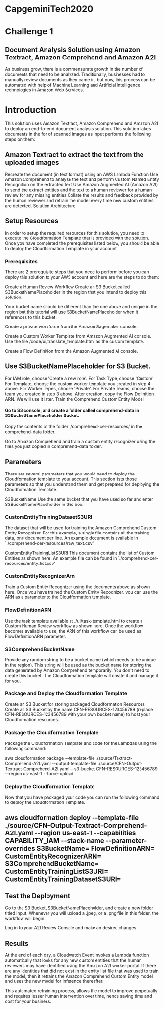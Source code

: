 # CapgeminiTech2020
# Challenge 1
## Document Analysis Solution using Amazon Textract, Amazon Comprehend and Amazon A2I
As business grow, there is a commensurate growth in the number of documents that need to be analyzed. Traditionally, businesses had to manually review documents as they came in, but now, this process can be automated with help of Machine Learning and Artificial Intelligence technologies in Amazon Web Services.

# Introduction
This solution uses Amazon Textract, Amazon Comprehend and Amazon A2I to deploy an end-to-end document analysis solution. This solution takes documents in the for of scanned images as input performs the following steps on them:

## Amazon Textract to extract the text from the uploaded images
Recreate the document (in text format) using an AWS Lambda Function
Use Amazon Comprehend to analyse the text and perform Custom Named Entity Recognition on the extracted text
Use Amazon Augmented AI (Amazon A2I) to send the extract entities and the text to a human reviewer for a human review for any missing entities
Collate the results and feedback provided by the human reviewer and retrain the model every time new custom entities are detected.
Solution Architecture


## Setup Resources
In order to setup the required resources for this solution, you need to execute the Cloudformation Template that is provided with the solution. Once you have completed the prerequisites listed below, you should be able to deploy the Cloudformation Template in your account.

### Prerequisites
There are 2 prerequisite steps that you need to perform before you can deploy this solution to your AWS account and here are the steps to do them:

Create a Human Review Workflow
Create an S3 Bucket called S3BucketNamePlaceholder in the region that you intend to deploy this solution.

Your bucket name should be different than the one above and unique in the region but this tutorial will use S3BucketNamePlaceholder when it references to this bucket.

Create a private workforce from the Amazon Sagemaker console.

Create a Custom Worker Template from Amazon Augmented AI console. Use the file /code/ui/translate_template.html as the custom template.

Create a Flow Definition from the Amazon Augmented AI console.

## Use S3BucketNamePlaceholder for S3 Bucket.
For IAM role, choose 'Create a new role'.
For Task Type, choose 'Custom'
For Template, choose the custom worker template you created in step 4 above.
For Worker Types, choose 'Private'.
For Private Teams, choose the team you created in step 3 above.
After creation, copy the Flow Definition ARN. We will use it later.
Train the Comprehend Custom Entity Model
#### Go to S3 console, and create a folder called comprehend-data in S3BucketNamePlaceholder Bucket.

Copy the contents of the folder ./comprehend-cer-resources/ in the comprehend-data folder.

Go to Amazon Comprehend and train a custom entity recognizer using the files you just copied in comprehend-data folder.

## Parameters
There are several parameters that you would need to deploy the Cloudformation template to your account. This section lists those parameters so that you understand them and get prepared for deploying the Cloudformation Template.

S3BucketName
Use the same bucket that you have used so far and enter S3BucketNamePlaceholder in this box.

### CustomEntityTrainingDatasetS3URI
The dataset that will be used for training the Amazon Comprehend Custom Entity Recognizer. For this example, a single file contains all the training data, one document per line. An example document is available in `./comprehend-cer-resources/raw_text.csv'

CustomEntityTrainingListS3URI
This document contains the list of Custom Entities as shown here. An example file can be found in `./comprehend-cer-resources/entity_list.csv'

### CustomEntityRecognizerArn
Train a Custom Entity Recognizer using the documents above as shown here. Once you have trained the Custom Entity Recognizer, you can use the ARN as a parameter to the Cloudformation template.

### FlowDefinitionARN
Use the task template available at ./ui/task-template.html to create a Custom Human Review workflow as shown here. Once the workflow becomes available to use, the ARN of this workflow can be used as FlowDefinitionARN parameter.

### S3ComprehendBucketName
Provide any random string to be a bucket name (which needs to be unique in the region). This string will be used as the bucket name for storing the data generated by Amazon Comprehend temporarily. You don't need to create this bucket. The Cloudformation template will create it and manage it for you.

### Package and Deploy the Cloudformation Template
Create an S3 Bucket for storing packaged Cloudformation Resources
Create an S3 Bucket by the name CFN-RESOURCES-123456789 (replace CFN-RESOURCES-123456789 with your own bucket name) to host your Cloudformation resources.

### Package the Cloudformation Template
Package the Cloudformation Template and code for the Lambdas using the following command:

aws cloudformation package --template-file ./source/Textract-Comprehend-A2I.yaml --output-template-file ./source/CFN-Output-Textract-Comprehend-A2I.yaml --s3-bucket CFN-RESOURCES-123456789 --region us-east-1 --force-upload

### Deploy the Cloudformation Template
Now that you have packaged your code you can run the following command to deploy the Cloudformation Template.

## aws cloudformation deploy --template-file ./source/CFN-Output-Textract-Comprehend-A2I.yaml --region us-east-1 --capabilities CAPABILITY_IAM --stack-name <INSERT STACK NAME HERE> --parameter-overrides S3BucketName=<INSERT PARAMETER HERE> FlowDefinitionARN=<INSERT PARAMETER HERE> CustomEntityRecognizerARN=<INSERT PARAMETER HERE> S3ComprehendBucketName=<INSERT PARAMETER HERE> CustomEntityTrainingListS3URI=<INSERT PARAMETER HERE> CustomEntityTrainingDatasetS3URI=<INSERT PARAMETER HERE>

## Test the Deployment
Go to the S3 Bucket, S3BucketNamePlaceholder, and create a new folder titled input. Whenever you will upload a .jpeg, or a .png file in this folder, the workflow will begin.

Log in to your A2I Review Console and make an desired changes.

## Results
At the end of each day, a Cloudwatch Event invokes a Lambda function automatically that looks for any new custom entities that the human reviewers may have identified using the Amazon A2I worker portal. If there are any identities that did not exist in the entity list file that was used to train the model, then it retrains the Amazon Comprehend Custom Entity model and uses the new model for inference thereafter.

This automated retraining process, allows the model to improve perpetually and requires lesser human intervention over time, hence saving time and cost for your business.
